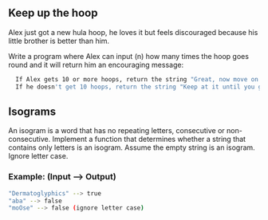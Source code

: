 ## Keep up the hoop
Alex just got a new hula hoop, he loves it but feels discouraged because his little brother is better than him.

Write a program where Alex can input (n) how many times the hoop goes round and it will return him an encouraging message:

```sh 
  If Alex gets 10 or more hoops, return the string "Great, now move on to tricks".
  If he doesn't get 10 hoops, return the string "Keep at it until you get it".
```

## Isograms

An isogram is a word that has no repeating letters, consecutive or non-consecutive. Implement a function that determines whether a string that contains only letters is an isogram. Assume the empty string is an isogram. Ignore letter case.

### Example: (Input --> Output)
```sh
"Dermatoglyphics" --> true
"aba" --> false
"moOse" --> false (ignore letter case)
```